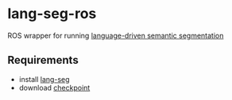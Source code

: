 # lang-seg-ros

ROS wrapper for running [language-driven semantic segmentation](https://arxiv.org/abs/2201.03546)

## Requirements
* install [lang-seg](https://github.com/ZacRavichandran/lang-seg)
* download [checkpoint](https://drive.google.com/file/d/1ayk6NXURI_vIPlym16f_RG3ffxBWHxvb/view?usp=sharing)
